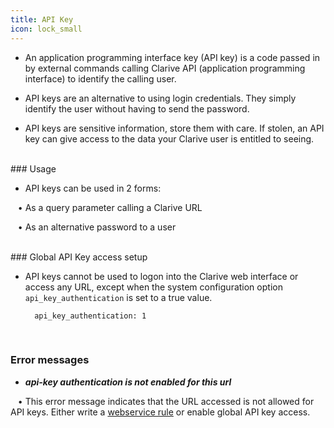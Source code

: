 ```yaml
---
title: API Key
icon: lock_small
---
```


* An application programming interface key (API key) is a code passed in by external commands calling Clarive API (application programming interface) to identify the calling user.

* API keys are an alternative to using login credentials. They simply identify the user without having to send the password. 

* API keys are sensitive information, store them with care. If stolen, an API key can give access to the data your Clarive user is entitled to seeing. 

<br />
### Usage

* API keys can be used in 2 forms: <br />

&nbsp; &nbsp;• As a query parameter calling a Clarive URL <br />

&nbsp; &nbsp;• As an alternative password to a user


<br />
### Global API Key access setup 

* API keys cannot be used to logon into the Clarive web interface or access any URL, except
when the system configuration option `api_key_authentication` is set to a true value. <br />

            
        api_key_authentication: 1


     
<br />

### Error messages

* ***api-key authentication is not enabled for this url*** <br />

&nbsp; &nbsp;• This error message indicates that the URL accessed is not 
allowed for API keys. Either write a [webservice rule](concepts/webservice)
or enable global API key access.

